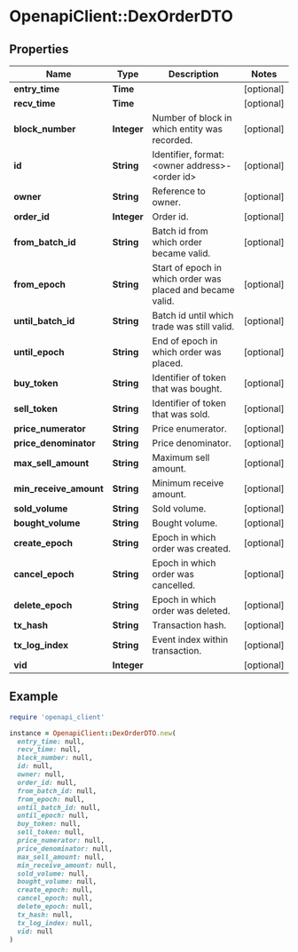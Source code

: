 # OpenapiClient::DexOrderDTO

## Properties

| Name | Type | Description | Notes |
| ---- | ---- | ----------- | ----- |
| **entry_time** | **Time** |  | [optional] |
| **recv_time** | **Time** |  | [optional] |
| **block_number** | **Integer** | Number of block in which entity was recorded. | [optional] |
| **id** | **String** | Identifier, format: &lt;owner address&gt;-&lt;order id&gt; | [optional] |
| **owner** | **String** | Reference to owner. | [optional] |
| **order_id** | **Integer** | Order id. | [optional] |
| **from_batch_id** | **String** | Batch id from which order became valid. | [optional] |
| **from_epoch** | **String** | Start of epoch in which order was placed and became valid. | [optional] |
| **until_batch_id** | **String** | Batch id until which trade was still valid. | [optional] |
| **until_epoch** | **String** | End of epoch in which order was placed. | [optional] |
| **buy_token** | **String** | Identifier of token that was bought. | [optional] |
| **sell_token** | **String** | Identifier of token that was sold. | [optional] |
| **price_numerator** | **String** | Price enumerator. | [optional] |
| **price_denominator** | **String** | Price denominator. | [optional] |
| **max_sell_amount** | **String** | Maximum sell amount. | [optional] |
| **min_receive_amount** | **String** | Minimum receive amount. | [optional] |
| **sold_volume** | **String** | Sold volume. | [optional] |
| **bought_volume** | **String** | Bought volume. | [optional] |
| **create_epoch** | **String** | Epoch in which order was created. | [optional] |
| **cancel_epoch** | **String** | Epoch in which order was cancelled. | [optional] |
| **delete_epoch** | **String** | Epoch in which order was deleted. | [optional] |
| **tx_hash** | **String** | Transaction hash. | [optional] |
| **tx_log_index** | **String** | Event index within transaction. | [optional] |
| **vid** | **Integer** |  | [optional] |

## Example

```ruby
require 'openapi_client'

instance = OpenapiClient::DexOrderDTO.new(
  entry_time: null,
  recv_time: null,
  block_number: null,
  id: null,
  owner: null,
  order_id: null,
  from_batch_id: null,
  from_epoch: null,
  until_batch_id: null,
  until_epoch: null,
  buy_token: null,
  sell_token: null,
  price_numerator: null,
  price_denominator: null,
  max_sell_amount: null,
  min_receive_amount: null,
  sold_volume: null,
  bought_volume: null,
  create_epoch: null,
  cancel_epoch: null,
  delete_epoch: null,
  tx_hash: null,
  tx_log_index: null,
  vid: null
)
```

